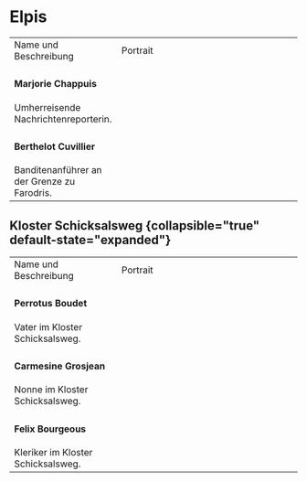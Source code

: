 # Elpis

<table>
<tr><td>Name und Beschreibung</td><td width="300">Portrait</td></tr>
<tr><td><h4>Marjorie Chappuis</h4> Umherreisende Nachrichtenreporterin.</td><td width="300"><img src="marjorie.png" alt="" /></td></tr>
<tr><td><h4>Berthelot Cuvillier</h4> Banditenanführer an der Grenze zu Farodris.</td><td width="300"><img src="berthelot.png" alt="" /></td></tr>
</table>

## Kloster Schicksalsweg {collapsible="true" default-state="expanded"}

<table>
<tr><td>Name und Beschreibung</td><td width="300">Portrait</td></tr>
<tr><td><h4>Perrotus Boudet</h4> Vater im Kloster Schicksalsweg.</td><td width="300"><img src="perrotus.png" alt="" /></td></tr>
<tr><td><h4>Carmesine Grosjean</h4> Nonne im Kloster Schicksalsweg.</td><td width="300"><img src="carmesine.png" alt="" /></td></tr>
<tr><td><h4>Felix Bourgeous</h4> Kleriker im Kloster Schicksalsweg.</td><td width="300"><img src="felix.png" alt="" /></td></tr>
</table>